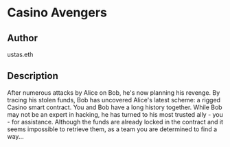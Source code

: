 # Casino Avengers

## Author

ustas.eth

## Description

After numerous attacks by Alice on Bob, he's now planning his revenge. By tracing his stolen funds, Bob has uncovered Alice's latest scheme: a rigged Casino smart contract.
You and Bob have a long history together. While Bob may not be an expert in hacking, he has turned to his most trusted ally - you - for assistance. Although the funds are already locked in the contract and it seems impossible to retrieve them, as a team you are determined to find a way...